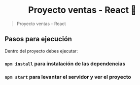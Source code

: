 <h1 align="center">Proyecto ventas - React 👋</h1>

> Proyecto ventas - React

## Pasos para ejecución

Dentro del proyecto debes ejecutar:

### `npm install` para instalación de las dependencias
### `npm start` para levantar el servidor y ver el proyecto

